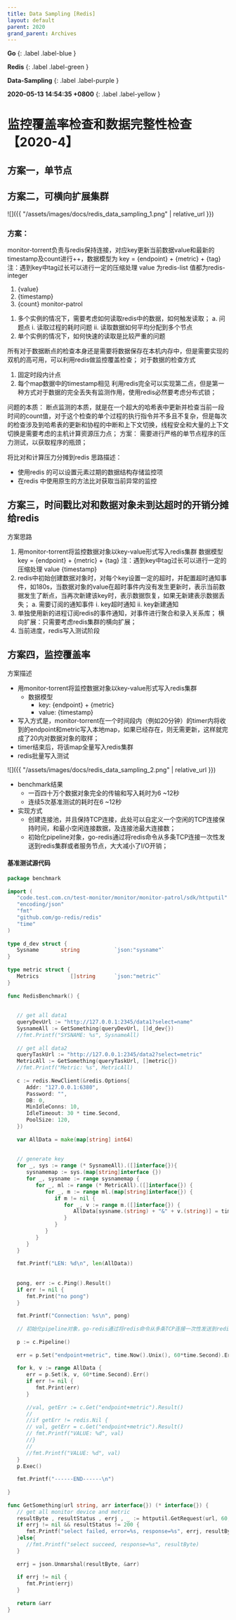 ```yaml
---
title: Data Sampling [Redis]
layout: default
parent: 2020
grand_parent: Archives
---
```


**Go**
{: .label .label-blue }

**Redis**
{: .label .label-green }

**Data-Sampling**
{: .label .label-purple }

**2020-05-13 14:54:35 +0800**
{: .label .label-yellow }



# 监控覆盖率检查和数据完整性检查【2020-4】

## 方案一，单节点

## 方案二，可横向扩展集群

![]({{ "/assets/images/docs/redis_data_sampling_1.png" | relative_url }})

### 方案：
monitor-torrent负责与redis保持连接，对应key更新当前数据value和最新的timestamp及count进行++，数据模型为
key = {endpoint} + {metric} + {tag}  注：遇到key中tag过长可以进行一定的压缩处理
value 为redis-list 值都为redis-integer
1) {value}
2) {timestamp}
3) {count}
monitor-patrol
1.	多个实例的情况下，需要考虑如何读取redis中的数据，如何触发读取；
a.	问题点
i.	读取过程的耗时问题
ii.	读取数据如何平均分配到多个节点
2.	 单个实例的情况下，如何快速的读取是比较严重的问题

所有对于数据断点的检查本身还是需要将数据保存在本机内存中，但是需要实现的双机的高可用，可以利用redis做监控覆盖检查；
对于数据的检查方式
1.	固定时段内计点
2.	每个map数据中的timestamp相见
利用redis完全可以实现第二点，但是第一种方式对于数据的完全丢失有监测作用，使用redis必然要考虑分布式锁；

问题的本质：
    断点监测的本质，就是在一个超大的哈希表中更新并检查当前一段时间的count值，对于这个检查的单个过程的执行指令并不多且不复杂，但是每次的检查涉及到哈希表的更新和协程的中断和上下文切换，线程安全和大量的上下文切换是需要考虑的主机计算资源压力点；
方案：
    需要进行严格的单节点程序的压力测试，以获取程序的瓶颈；

将比对和计算压力分摊到redis
思路描述：
* 使用redis 的可以设置元素过期的数据结构存储监控项
* 在redis 中使用原生的方法比对获取当前异常的监控

## 方案三，时间戳比对和数据对象未到达超时的开销分摊给redis
方案思路
1.	用monitor-torrent将监控数据对象以key-value形式写入redis集群
数据模型
key = {endpoint} + {metric} + {tag}  注：遇到key中tag过长可以进行一定的压缩处理
value {timestamp}
2.	redis中初始创建数据对象时，对每个key设置一定的超时，并配置超时通知事件，如180s，当数据对象的value在超时事件内没有发生更新时，表示当前数据发生了断点，当再次新建该key时，表示数据恢复，如果无新建表示数据丢失；
a.	需要订阅的通知事件
i.	key超时通知
ii.	key新建通知
3.	单独使用新的进程订阅redis的事件通知，对事件进行聚合和录入关系库；
横向扩展：只需要考虑redis集群的横向扩展；
1.	当前进度，redis写入测试阶段

## 方案四，监控覆盖率
方案描述
* 用monitor-torrent将监控数据对象以key-value形式写入redis集群
  * 数据模型
    * key: {endpoint} + {metric}
    * value: {timestamp}
* 写入方式是，monitor-torrent在一个时间段内（例如20分钟）的timer内将收到的endpoint和metric写入本地map，如果已经存在，则无需更新，这样就完成了20内对数据对象的取样；
* timer结束后，将该map全量写入redis集群
* redis批量写入测试

![]({{ "/assets/images/docs/redis_data_sampling_2.png" | relative_url }})

* benchmark结果
  * 一百四十万个数据对象完全的传输和写入耗时为6 ~12秒
  * 连续5次基准测试的耗时在6 ~12秒
* 实现方式
  * 创建连接池，并且保持TCP连接，此处可以自定义一个空闲的TCP连接保持时间，和最小空闲连接数据，及连接池最大连接数；
  * 初始化pipeline对象，go-redis通过将redis命令从多条TCP连接一次性发送到redis集群或者服务节点，大大减小了I/O开销；


####  基准测试源代码
```go
package benchmark
 
import (
   "code.test.com.cn/test-monitor/monitor/monitor-patrol/sdk/httputil"
   "encoding/json"
   "fmt"
   "github.com/go-redis/redis"
   "time"
)
 
type d_dev struct {
   Sysname       string           `json:"sysname"`
}
 
type metric struct {
   Metrics          []string      `json:"metric"`
}
 
func RedisBenchmark() {
 
 
   // get all data1
   queryDevUrl := "http://127.0.0.1:2345/data1?select=name"
   SysnameAll := GetSomething(queryDevUrl, []d_dev{})
   //fmt.Printf("SYSNAME: %s", SysnameAll)
 
   // get all data2
   queryTaskUrl := "http://127.0.0.1:2345/data2?select=metric"
   MetricAll := GetSomething(queryTaskUrl, []metric{})
   //fmt.Printf("Metric: %s", MetricAll)
 
   c := redis.NewClient(&redis.Options{
      Addr: "127.0.0.1:6380",
      Password: "",
      DB: 0,
      MinIdleConns: 10,
      IdleTimeout: 30 * time.Second,
      PoolSize: 120,
   })
 
   var AllData = make(map[string] int64)
 
    
   // generate key
   for _, sys := range (* SysnameAll).([]interface{}){
      sysnamemap := sys.(map[string]interface {})
      for _, sysname := range sysnamemap {
         for _, ml := range (* MetricAll).([]interface{}) {
            for _, m := range ml.(map[string]interface{}) {
               if m != nil {
                  for _, v := range m.([]interface{}) {
                     AllData[sysname.(string) + "&" + v.(string)] = time.Now().Unix()
                  }
               }
            }
         }
      }
   }
 
   fmt.Printf("LEN: %d\n", len(AllData))
 
 
   pong, err := c.Ping().Result()
   if err != nil {
      fmt.Print("no pong")
   }
 
   fmt.Printf("Connection: %s\n", pong)
 
   // 初始化pipeline对象，go-redis通过将redis命令从多条TCP连接一次性发送到redis集群或者服务节点，大大减小了I/O开销；
 
   p := c.Pipeline()
 
   err = p.Set("endpoint+metric", time.Now().Unix(), 60*time.Second).Err()
 
   for k, v := range AllData {
      err = p.Set(k, v, 60*time.Second).Err()
      if err != nil {
         fmt.Print(err)
      }
 
      //val, getErr := c.Get("endpoint+metric").Result()
      //
      //if getErr != redis.Nil {
      // val, getErr = c.Get("endpoint+metric").Result()
      // fmt.Printf("VALUE: %d", val)
      //}
      //
      //fmt.Printf("VALUE: %d", val)
   }
   p.Exec()
 
   fmt.Printf("------END------\n")
 
}
 
func GetSomething(url string, arr interface{}) (* interface{}) {
   // get all monitor device and metric
   resultByte , resultStatus , errj , _ := httputil.GetRequest(url, 60, nil , nil)
   if errj != nil && resultStatus != 200 {
      fmt.Printf("select failed, error=%s, response=%s", errj, resultByte)
   }else{
      //fmt.Printf("select succeed, response=%s", resultByte)
   }
 
   errj = json.Unmarshal(resultByte, &arr)
 
   if errj != nil {
      fmt.Print(errj)
   }
 
   return &arr
}
```
